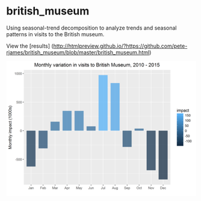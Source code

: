 # british_museum

Using seasonal-trend decomposition to analyze trends and seasonal patterns in visits to the British museum.

View the [results] (http://htmlpreview.github.io/?https://github.com/pete-rjames/british_museum/blob/master/british_museum.html)

![My image](https://github.com/pete-rjames/british_museum/blob/master/bm_visits.PNG)

